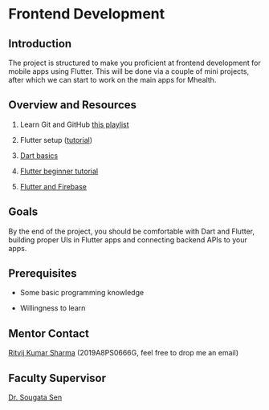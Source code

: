 # Frontend Development

## Introduction

The project is structured to make you proficient at frontend development for mobile apps using Flutter. This will be done via a couple of mini projects, after which we can start to work on the main apps for Mhealth.

## Overview and Resources

1. Learn Git and GitHub [this playlist](https://www.youtube.com/playlist?list=PL4cUxeGkcC9goXbgTDQ0n_4TBzOO0ocPR)

2. Flutter setup ([tutorial](https://docs.flutter.dev/get-started/install))

3. [Dart basics](https://www.youtube.com/watch?v=0CTj3x6jgeY)

4. [Flutter beginner tutorial](https://www.youtube.com/playlist?list=PL4cUxeGkcC9jLYyp2Aoh6hcWuxFDX6PBJ)

5. [Flutter and Firebase](https://www.youtube.com/playlist?list=PL4cUxeGkcC9j--TKIdkb3ISfRbJeJYQwC)

## Goals

By the end of the project, you should be comfortable with Dart and Flutter, building proper UIs in Flutter apps and connecting backend APIs to your apps.

## Prerequisites

- Some basic programming knowledge

- Willingness to learn

## Mentor Contact

[Ritvij Kumar Sharma](https://github.com/ritvij14) (2019A8PS0666G, feel free to drop me an email)

## Faculty Supervisor

[Dr. Sougata Sen](https://www.bits-pilani.ac.in/goa/sougatas/Profile)
